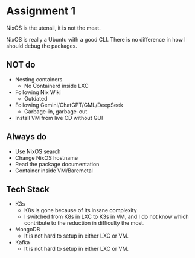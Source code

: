 # Assignment 1

NixOS is the utensil, it is not the meat. 

NixOS is really a Ubuntu with a good CLI. There is no difference in how I should debug the packages.

## NOT do

- Nesting containers
    - No Containerd inside LXC
- Following Nix Wiki
    - Outdated
- Following Gemini/ChatGPT/GML/DeepSeek
    - Garbage-in, garbage-out
- Install VM from live CD without GUI

## Always do

- Use NixOS search
- Change NixOS hostname
- Read the package documentation
- Container inside VM/Baremetal


## Tech Stack

- K3s
    - K8s is gone because of its insane complexity
    - I switched from K8s in LXC to K3s in VM, and I do not know which contribute to the reduction in difficulty the most.
- MongoDB
    - It is not hard to setup in either LXC or VM.
- Kafka
    - It is not hard to setup in either LXC or VM.

